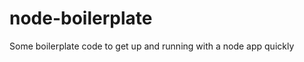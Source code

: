 node-boilerplate
================

Some boilerplate code to get up and running with a node app quickly
